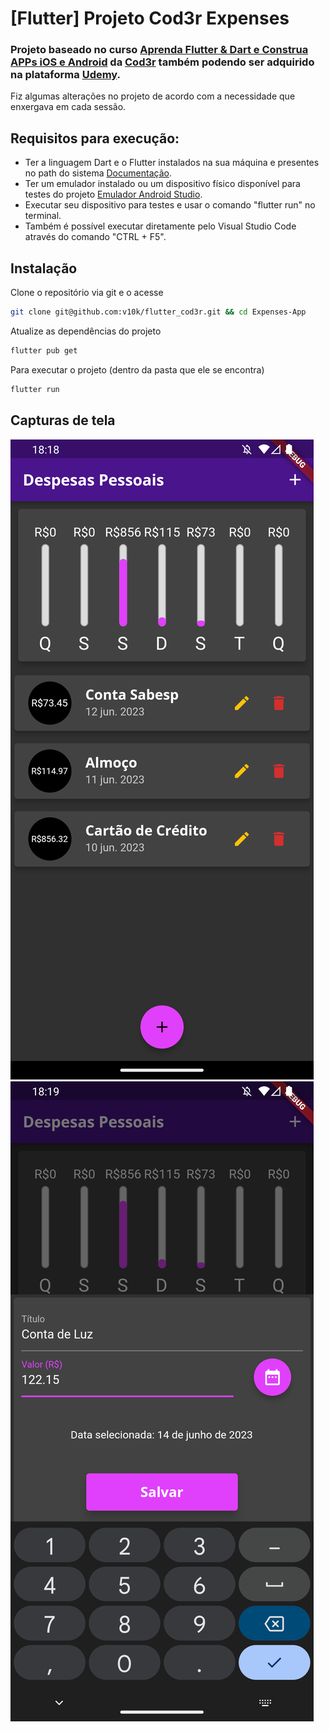 
# [Flutter] Projeto Cod3r Expenses 




### Projeto baseado no curso [Aprenda Flutter & Dart e Construa APPs iOS e Android](https://www.cod3r.com.br/courses/aprenda-flutter-dart-e-construa-apps-ios-e-android) da [Cod3r](https://www.cod3r.com.br/) também podendo ser adquirido na plataforma [Udemy](https://www.udemy.com/course/curso-flutter/).

Fiz algumas alterações no projeto de acordo com a necessidade que enxergava em cada sessão.

## Requisitos para execução:
* Ter a linguagem Dart e o Flutter instalados na sua máquina e presentes no path do sistema [Documentação](https://docs.flutter.dev/get-started/install).
* Ter um emulador instalado ou um dispositivo físico disponível para testes do projeto [Emulador Android Studio](https://developer.android.com/studio/run/emulator?hl=pt-br).
* Executar seu dispositivo para testes e usar o comando "flutter run" no terminal.
* Também é possível executar diretamente pelo Visual Studio Code através do comando "CTRL + F5".



## Instalação

Clone o repositório via git e o acesse

```bash
git clone git@github.com:v10k/flutter_cod3r.git && cd Expenses-App
```
Atualize as dependências do projeto
```bash
flutter pub get
```
Para executar o projeto (dentro da pasta que ele se encontra)
```bash
flutter run
```

## Capturas de tela

![App Screenshot #01](https://raw.githubusercontent.com/v10k/Flutter_Expenses/main/screenshots/Screenshot_1686777524.png)
![App Screenshot #02](https://raw.githubusercontent.com/v10k/Flutter_Expenses/main/screenshots/Screenshot_1686777554.png)

